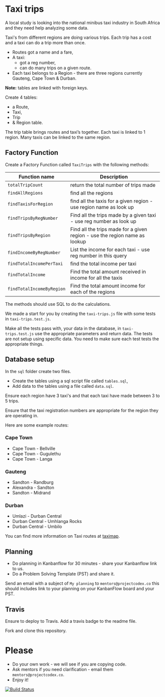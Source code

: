 # Taxi trips

A local study is looking into the national minibus taxi industry in South Africa and they need help analyzing some data.

Taxi's from different regions are doing various trips. Each trip has a cost and a taxi can do a trip more than once.

* Routes got a name and a fare,
* A taxi: 
	* got a reg number, 
	* can do many trips on a given route.
* Each taxi belongs to a Region - there are three regions currently Gauteng, Cape Town & Durban.

**Note:** tables are linked with foreign keys.

Create 4 tables: 

* a Route, 
* Taxi, 
* Trip 
* & Region table. 

The trip table brings routes and taxi’s together.
Each taxi is linked to 1 region. Many taxis can be linked to the same region.

## Factory Function

Create a Factory Function called `TaxiTrips` with the following methods:

Function name            | Description   
------------------------ | ---------------
`totalTripCount` 		 | return the total number of trips made               
`findAllRegions` 		     |  find all the regions              
`findTaxisForRegion` 	     |  find all the taxis for a given region - use region name as look up
`findTripsByRegNumber` 	 |  Find all the trips made by a given taxi - use reg number as look up
`findTripsByRegion` 	     |  Find all the trips made for a given region - use the region name as lookup
`findIncomeByRegNumber`    |  List the income for each taxi - use reg number in this query
`findTotalIncomePerTaxi`   |  find the total income per taxi
`findTotalIncome` 		 | Find the total amount received in income for all the taxis
`findTotalIncomeByRegion`  | Find the total amount income for each of the regions
	
The methods should use SQL to do the calculations.

We made a start for you by creating the `taxi-trips.js` file with some tests in `taxi-trips.test.js`.

Make all the tests pass with, your data in the database, in `taxi-trips.test.js` use the appropriate parameters and return data. The tests are not setup using specific data. You need to make sure each test tests the appropriate things.

## Database setup

In the `sql` folder create two files.

* Create the tables using a sql script file called `tables.sql`,
* Add data to the tables using a file called `data.sql`.

Ensure each region have 3 taxi's and that each taxi have made between 3 to 5 trips.

Ensure that the taxi registration numbers are appropriate for the region they are operating in.

Here are some example routes:

### Cape Town

* Cape Town - Bellville
* Cape Town - Gugulethu
* Cape Town - Langa

### Gauteng

* Sandton - Randburg
* Alexandra - Sandton
* Sandton - Midrand

### Durban

* Umlazi - Durban Central
* Durban Central - Umhlanga Rocks
* Durban Central - Umbilo

You can find more information on Taxi routes at [taximap](http://taximap.co.za/).

## Planning

* Do planning in Kanbanflow for 30 minutes - share your Kanbanflow link to us.
* Do a Problem Solving Template (PST) and share it.

Send an email with a subject of `My planning` to `mentors@projectcodex.co` this should includes link to your planning on your KanbanFlow board and your PST.


## Travis

Ensure to deploy to Travis. Add a travis badge to the readme file.

Fork and clone this repository.

# Please

* Do your own work - we will see if you are copying code.
* Ask mentors if you need clarification - email them `mentors@projectcodex.co`.
* Enjoy it!

[![Build Status](https://app.travis-ci.com/OwethuSotomela/taxi-trips.svg?branch=main)](https://app.travis-ci.com/OwethuSotomela/taxi-trips)
